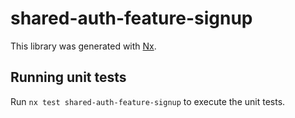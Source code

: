 # shared-auth-feature-signup

This library was generated with [Nx](https://nx.dev).

## Running unit tests

Run `nx test shared-auth-feature-signup` to execute the unit tests.
